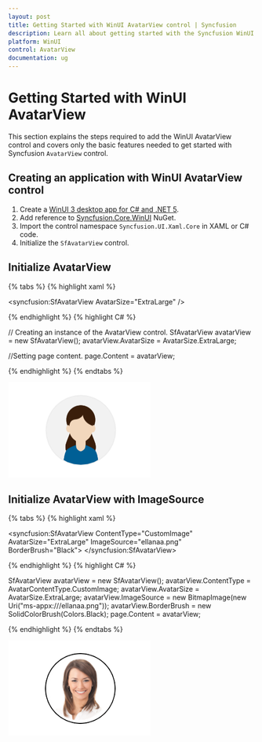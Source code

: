 ```yaml
---
layout: post
title: Getting Started with WinUI AvatarView control | Syncfusion
description: Learn all about getting started with the Syncfusion WinUI AvatarView (SfAvatarView) control, its elements, and more here.
platform: WinUI
control: AvatarView
documentation: ug
---
```


# Getting Started with WinUI AvatarView

This section explains the steps required to add the WinUI AvatarView control and covers only the basic features needed to get started with Syncfusion `AvatarView` control.

## Creating an application with WinUI AvatarView control

1. Create a [WinUI 3 desktop app for C# and .NET 5](https://docs.microsoft.com/en-us/windows/apps/winui/winui3/get-started-winui3-for-desktop).
2. Add reference to [Syncfusion.Core.WinUI](https://www.nuget.org/packages/Syncfusion.Core.WinUI) NuGet. 
3. Import the control namespace `Syncfusion.UI.Xaml.Core` in XAML or C# code.
4. Initialize the `SfAvatarView` control.

## Initialize AvatarView 

{% tabs %}
{% highlight xaml %}

<Page
    x:Class="GettingStarted.MainPage"
    xmlns="http://schemas.microsoft.com/winfx/2006/xaml/presentation"
    xmlns:x="http://schemas.microsoft.com/winfx/2006/xaml"
    xmlns:local="using:GettingStarted"
    xmlns:d="http://schemas.microsoft.com/expression/blend/2008"
    xmlns:mc="http://schemas.openxmlformats.org/markup-compatibility/2006"
    xmlns:syncfusion="using:Syncfusion.UI.Xaml.Core"
    mc:Ignorable="d"
    Background="{ThemeResource ApplicationPageBackgroundThemeBrush}">
    <Grid>
      <syncfusion:SfAvatarView AvatarSize="ExtraLarge" />
    </Grid>
</Page>

{% endhighlight %} 
{% highlight C# %}

// Creating an instance of the AvatarView control.
SfAvatarView avatarView = new SfAvatarView();
avatarView.AvatarSize = AvatarSize.ExtraLarge;

//Setting page content.
page.Content = avatarView;
           
{% endhighlight %}
{% endtabs %}

![AvatarView control](avatarview_images/winui_avatarview_initialise.png)

## Initialize AvatarView with ImageSource

{% tabs %}
{% highlight xaml %}

<syncfusion:SfAvatarView ContentType="CustomImage"
                          AvatarSize="ExtraLarge"
                          ImageSource="ellanaa.png"
                          BorderBrush="Black">
</syncfusion:SfAvatarView>

{% endhighlight %} 
{% highlight C# %}

SfAvatarView avatarView = new SfAvatarView();
avatarView.ContentType = AvatarContentType.CustomImage;
avatarView.AvatarSize = AvatarSize.ExtraLarge;
avatarView.ImageSource = new BitmapImage(new Uri("ms-appx:///ellanaa.png"));
avatarView.BorderBrush = new SolidColorBrush(Colors.Black);
page.Content = avatarView;
           
{% endhighlight %}
{% endtabs %}

![AvatarView control with custom image](avatarview_images/winui_avatarview_initialiseimage.png)